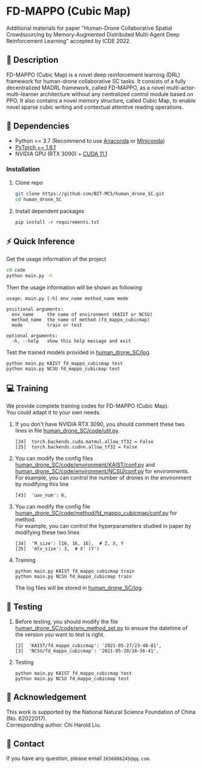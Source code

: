# FD-MAPPO (Cubic Map)
Additional materials for paper "Human-Drone Collaborative Spatial Crowdsourcing by Memory-Augmented 
Distributed Multi-Agent Deep Reinforcement Learning" accepted by ICDE 2022.
## :page_facing_up: Description
FD-MAPPO (Cubic Map) is a novel deep reinforcement learning (DRL) framework for human-drone collaborative SC tasks. It consists of a fully decentralized MADRL framework, called FD-MAPPO, as a novel multi-actor-multi-learner architecture without any centralized control module based on PPO. It also contains a novel memory structure, called Cubic Map, to enable novel sparse cubic writing and contextual attentive reading operations.
## :wrench: Dependencies
- Python == 3.7 (Recommend to use [Anaconda](https://www.anaconda.com/download/#linux) or [Miniconda](https://docs.conda.io/en/latest/miniconda.html))
- [PyTorch == 1.8.1](https://pytorch.org/)
- NVIDIA GPU (RTX 3090) + [CUDA 11.1](https://developer.nvidia.com/cuda-downloads)
### Installation
1. Clone repo
    ```bash
    git clone https://github.com/BIT-MCS/human_drone_SC.git
    cd human_drone_SC
    ```
2. Install dependent packages
    ```
    pip install -r requirements.txt
    ```
## :zap: Quick Inference

Get the usage information of the project
```bash
cd code
python main.py -h
```
Then the usage information will be shown as following
```
usage: main.py [-h] env_name method_name mode

positional arguments:
  env_name     the name of environment (KAIST or NCSU)
  method_name  the name of method (fd_mappo_cubicmap)
  mode         train or test
 
optional arguments:
  -h, --help   show this help message and exit
```
Test the trained models provided in [human_drone_SC/log](https://github.com/BIT-MCS/human_drone_SC/tree/main/log).
```
python main.py KAIST fd_mappo_cubicmap test
python main.py NCSU fd_mappo_cubicmap test
```
## :computer: Training

We provide complete training codes for FD-MAPPO (Cubic Map).<br>
You could adapt it to your own needs.

1. If you don't have NVIDIA RTX 3090, you should comment these two lines in file
[human_drone_SC/code/util.py](https://github.com/BIT-MCS/human_drone_SC/tree/main/code/util.py).
	```
	[24]  torch.backends.cuda.matmul.allow_tf32 = False
	[25]  torch.backends.cudnn.allow_tf32 = False
	```
2. You can modify the config files 
[human_drone_SC/code/environment/KAIST/conf.py](https://github.com/BIT-MCS/human_drone_SC/tree/main/code/environment/KAIST/conf.py) and
[human_drone_SC/code/environment/NCSU/conf.py](https://github.com/BIT-MCS/human_drone_SC/tree/main/code/environment/NCSU/conf.py) for environments.<br>
For example, you can control the number of drones in the environment by modifying this line
	```
	[43]  'uav_num': 6,
	```
3. You can modify the config file 
[human_drone_SC/code/method/fd_mappo_cubicmap/conf.py](https://github.com/BIT-MCS/human_drone_SC/tree/main/code/method/fd_mappo_cubicmap/conf.py) for method.<br>
For example, you can control the hyperparameters studied in paper by modifying these two lines
	```
	[34]  'M_size': [16, 16, 16],  # Z, X, Y
	[35]  'mtx_size': 3,  # X' (Y')
	```
4. Training
	```
	python main.py KAIST fd_mappo_cubicmap train
	python main.py NCSU fd_mappo_cubicmap train
	```
	The log files will be stored in [human_drone_SC/log](https://github.com/BIT-MCS/human_drone_SC/tree/main/log).
## :checkered_flag: Testing
1. Before testing, you should modify the file [human_drone_SC/code/env_method_set.py](https://github.com/BIT-MCS/human_drone_SC/tree/main/code/env_method_set.py) to ensure the datetime of the version you want to test is right.
	```
	[2]  'KAIST/fd_mappo_cubicmap': '2021-05-27/23-48-01',
	[3]  'NCSU/fd_mappo_cubicmap': '2021-05-20/16-56-41',
	```
2. Testing
	```
	python main.py KAIST fd_mappo_cubicmap test
	python main.py NCSU fd_mappo_cubicmap test
	```
## :scroll: Acknowledgement

This work is supported by the National Natural Science Foundation of China (No. 62022017). 
<br>
Corresponding author: Chi Harold Liu.

## :e-mail: Contact

If you have any question, please email `2656886245@qq.com`.
